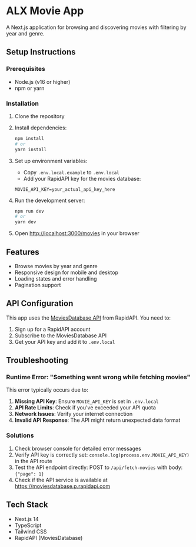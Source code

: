 # ALX Movie App

A Next.js application for browsing and discovering movies with filtering by year and genre.

## Setup Instructions

### Prerequisites
- Node.js (v16 or higher)
- npm or yarn

### Installation

1. Clone the repository
2. Install dependencies:
   ```bash
   npm install
   # or
   yarn install
   ```

3. Set up environment variables:
   - Copy `.env.local.example` to `.env.local`
   - Add your RapidAPI key for the movies database:
   ```
   MOVIE_API_KEY=your_actual_api_key_here
   ```

4. Run the development server:
   ```bash
   npm run dev
   # or
   yarn dev
   ```

5. Open [http://localhost:3000/movies](http://localhost:3000/movies) in your browser

## Features

- Browse movies by year and genre
- Responsive design for mobile and desktop
- Loading states and error handling
- Pagination support

## API Configuration

This app uses the [MoviesDatabase API](https://rapidapi.com/SAdrian/api/moviesdatabase) from RapidAPI. You need to:

1. Sign up for a RapidAPI account
2. Subscribe to the MoviesDatabase API
3. Get your API key and add it to `.env.local`

## Troubleshooting

### Runtime Error: "Something went wrong while fetching movies"

This error typically occurs due to:

1. **Missing API Key**: Ensure `MOVIE_API_KEY` is set in `.env.local`
2. **API Rate Limits**: Check if you've exceeded your API quota
3. **Network Issues**: Verify your internet connection
4. **Invalid API Response**: The API might return unexpected data format

### Solutions

1. Check browser console for detailed error messages
2. Verify API key is correctly set: `console.log(process.env.MOVIE_API_KEY)` in the API route
3. Test the API endpoint directly: POST to `/api/fetch-movies` with body: `{"page": 1}`
4. Check if the API service is available at https://moviesdatabase.p.rapidapi.com

## Tech Stack

- Next.js 14
- TypeScript
- Tailwind CSS
- RapidAPI (MoviesDatabase)
